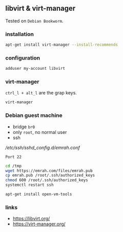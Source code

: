 ## libvirt & virt-manager

Tested on `Debian Bookworm`.

### installation

```bash
apt-get install virt-manager --install-recommends
```

### configuration

```bash
adduser my-account libvirt
```

### virt-manager

`ctrl_l + alt_l` are the grap keys.

```bash
virt-manager
```

### Debian guest machine

- bridge `br0`
- only `root`, no normal user
- ssh

_/etc/ssh/sshd_config.d/emrah.conf_

```
Port 22
```

```bash
cd /tmp
wget https://emrah.com/files/emrah.pub
cp emrah.pub /root/.ssh/authorized_keys
chmod 600 /root/.ssh/authorized_keys
systemctl restart ssh
```

```bash
apt-get install open-vm-tools
```

### links

- https://libvirt.org/
- https://virt-manager.org/
